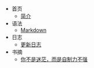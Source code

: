 * 首页
  * [简介](/README.md)
* 语法
  * [Markdown](/yufa.md) 
* 日志
  * [更新日志](/log.md)
* 书摘
  * [你不是迷茫，而是自制力不强](/nibus.mc)
